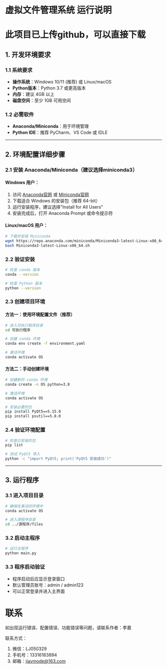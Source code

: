 # 虚拟文件管理系统 运行说明

# 此项目已上传github，可以直接下载

## 1. 开发环境要求

### 1.1 系统要求
- **操作系统**：Windows 10/11 (推荐) 或 Linux/macOS
- **Python版本**：Python 3.7 或更高版本
- **内存**：建议 4GB 以上
- **磁盘空间**：至少 1GB 可用空间

### 1.2 必需软件
- **Anaconda/Miniconda**：用于环境管理
- **Python IDE**：推荐 PyCharm、VS Code 或 IDLE

---

## 2. 环境配置详细步骤

### 2.1 安装 Anaconda/Miniconda（建议选择miniconda3）

#### Windows 用户：
1. 访问 [Anaconda官网](https://www.anaconda.com/) 或 [Miniconda官网](https://docs.conda.io/en/latest/miniconda.html)
2. 下载适合 Windows 的安装包（推荐 64-bit）
3. 运行安装程序，建议选择"Install for All Users"
4. 安装完成后，打开 Anaconda Prompt 或命令提示符

#### Linux/macOS 用户：
```bash
# 下载并安装 Miniconda
wget https://repo.anaconda.com/miniconda/Miniconda3-latest-Linux-x86_64.sh
bash Miniconda3-latest-Linux-x86_64.sh
```

### 2.2 验证安装
```bash
# 检查 conda 版本
conda --version

# 检查 Python 版本
python --version
```

### 2.3 创建项目环境

#### 方法一：使用环境配置文件（推荐）
```bash
# 进入可执行程序目录
cd 可执行程序

# 创建 conda 环境
conda env create -f environment.yaml

# 激活环境
conda activate OS
```

#### 方法二：手动创建环境
```bash
# 创建新的 conda 环境
conda create -n OS python=3.8

# 激活环境
conda activate OS

# 安装必要的包
pip install PyQt5==5.15.0
pip install psutil==5.8.0
```

### 2.4 验证环境配置
```bash
# 检查已安装的包
pip list

# 测试 PyQt5 导入
python -c "import PyQt5; print('PyQt5 安装成功')"
```

---

## 3. 运行程序

### 3.1 进入项目目录
```bash
# 确保在激活的环境中
conda activate OS

# 进入源程序目录
cd ../源程序/files
```

### 3.2 启动主程序
```bash
# 运行主程序
python main.py
```

### 3.3 程序启动验证
- 程序启动后应显示登录窗口
- 默认管理员账号：admin / admin123
- 可以正常登录并进入主界面


# 联系
如出现运行错误、配置错误、功能错误等问题，请联系作者：李嘉

联系方式：

1. 微信：LJ050329
2. 手机号：13316183894
3. 邮箱：jiavmode@163.com
